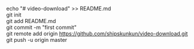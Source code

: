 





echo "# video-download" >> README.md  
git init  
git add README.md  
git commit -m "first commit"  
git remote add origin https://github.com/shipskunkun/video-download.git  
git push -u origin master



